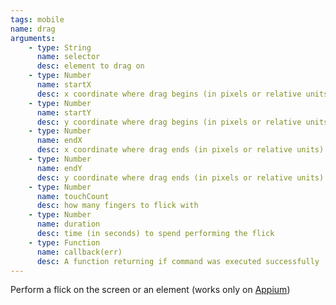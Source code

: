 ```yaml
---
tags: mobile
name: drag
arguments:
    - type: String
      name: selector
      desc: element to drag on
    - type: Number
      name: startX
      desc: x coordinate where drag begins (in pixels or relative units)
    - type: Number
      name: startY
      desc: y coordinate where drag begins (in pixels or relative units)
    - type: Number
      name: endX
      desc: x coordinate where drag ends (in pixels or relative units)
    - type: Number
      name: endY
      desc: y coordinate where drag ends (in pixels or relative units)
    - type: Number
      name: touchCount
      desc: how many fingers to flick with
    - type: Number
      name: duration
      desc: time (in seconds) to spend performing the flick
    - type: Function
      name: callback(err)
      desc: A function returning if command was executed successfully
---
```


Perform a flick on the screen or an element (works only on [Appium](https://github.com/appium/appium/blob/master/docs/gestures.md))